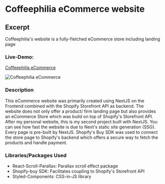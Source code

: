 # Coffeephilia eCommerce website

## Excerpt
Coffeephilia's website is a fully-fletched eCommerce store including landing page

### Live-Demo:
[Coffeephilia eCommerce](https://coffeephilia-frontend.vercel.app/ "Coffeephilia eCommerce") 

![Coffeephilia eCommerce](https://res.cloudinary.com/djiqhmzqs/image/upload/v1618747413/Coffeephilia_09cde92a6c.jpg "Coffeephilia eCommerce")

### Description
This eCommerce website was primarily created using NextJS on the Frontend combined with the Shopify Storefront API as backend. The website does not only offer a product/ firm landing page but also provides an eCommerce Store which was build on top of Shopify's Storefront API. After my personal website, this is my second project built with NextJS. You can see how fast the website is due to Next's static site generation (SSG). Every page is pre-built by NextJS. Shopify's Buy SDK was used to connect the store page to Shopify's backend which offers a secure way to fetch the products and handle payment.

### Libraries/Packages Used
+ React-Scroll-Parallax: Parallax scroll effect package
+ Shopify-buy SDK: Facilitates coupling to Shopify's Storefront API
+ Styled-Components: CSS-in-JS library
